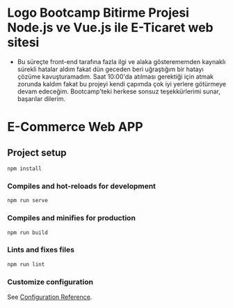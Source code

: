 # Logo Bootcamp Bitirme Projesi Node.js ve Vue.js ile E-Ticaret web sitesi
- Bu süreçte front-end tarafına fazla ilgi ve alaka gösterememden kaynaklı sürekli hatalar aldım fakat dün geceden beri uğraştığım bir hatayı çözüme kavuşturamadım. Saat 10:00'da atılması gerektiği için atmak zorunda kaldım fakat bu projeyi kendi çapımda çok iyi yerlere götürmeye devam edeceğim. Bootcamp'teki herkese sonsuz teşekkürlerimi sunar, başarılar dilerim.


# E-Commerce Web APP

## Project setup
```
npm install
```

### Compiles and hot-reloads for development
```
npm run serve
```

### Compiles and minifies for production
```
npm run build
```

### Lints and fixes files
```
npm run lint
```

### Customize configuration
See [Configuration Reference](https://cli.vuejs.org/config/).

